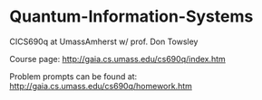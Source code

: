 # Quantum-Information-Systems
CICS690q at UmassAmherst w/ prof. Don Towsley

Course page: http://gaia.cs.umass.edu/cs690q/index.htm

Problem prompts can be found at: http://gaia.cs.umass.edu/cs690q/homework.htm
